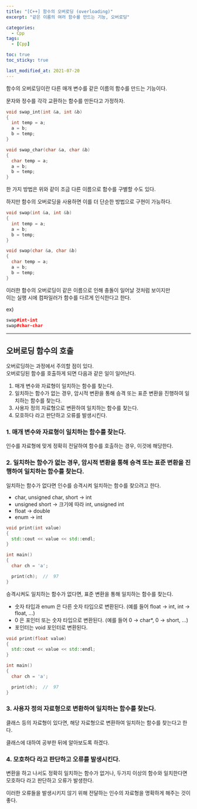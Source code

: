 ```yaml
---
title: "[C++] 함수의 오버로딩 (overloading)"
excerpt: "같은 이름의 여러 함수를 만드는 기능, 오버로딩"

categories:
  - Cpp
tags:
  - [Cpp]

toc: true
toc_sticky: true

last_modified_at: 2021-07-20
---
```


함수의 오버로딩이란 다른 매개 변수를 같은 이름의 함수를 만드는 기능이다.

문자와 정수를 각각 교환하는 함수를 만든다고 가정하자.

```cpp
void swap_int(int &a, int &b)
{
  int temp = a;
  a = b;
  b = temp;
}

void swap_char(char &a, char &b)
{
  char temp = a;
  a = b;
  b = temp;
}
```

한 가지 방법은 위와 같이 조금 다른 이름으로 함수를 구별할 수도 있다.

하지만 함수의 오버로딩을 사용하면 이를 더 단순한 방법으로 구현이 가능하다.

```cpp
void swap(int &a, int &b)
{
  int temp = a;
  a = b;
  b = temp;
}

void swap(char &a, char &b)
{
  char temp = a;
  a = b;
  b = temp;
}
```

이러한 함수의 오버로딩이 같은 이름으로 인해 충돌이 일어날 것처럼 보이지만   
이는 실행 시에 컴파일러가 함수를 다르게 인식한다고 한다.

ex)

```cpp
swap#int-int
swap#char-char
```

___

## 오버로딩 함수의 호출

오버로딩하는 과정에서 주의할 점이 있다.   
오버로딩된 함수를 호출하게 되면 다음과 같은 일이 일어난다.

1. 매개 변수와 자료형이 일치하는 함수를 찾는다.
2. 일치하는 함수가 없는 경우, 암시적 변환을 통해 승격 또는 표준 변환을 진행하여 일치하는 함수를 찾는다.
3. 사용자 정의 자료형으로 변환하여 일치하는 함수를 찾는다.
4. 모호하다 라고 판단하고 오류를 발생시킨다.

### 1. 매개 변수와 자료형이 일치하는 함수를 찾는다.

인수를 자료형에 맞게 정확히 전달하여 함수를 호출하는 경우, 이것에 해당한다.

### 2. 일치하는 함수가 없는 경우, 암시적 변환을 통해 승격 또는 표준 변환을 진행하여 일치하는 함수를 찾는다.

일치하는 함수가 없다면 인수를 승격시켜 일치하는 함수를 찾으려고 한다.

* char, unsigned char, short → int
* unsigned short → 크기에 따라 int, unsigned int
* float → double
* enum → int

```cpp
void print(int value)
{
  std::cout << value << std::endl;
}

int main()
{
  char ch = 'a';

  print(ch);  //  97
}
```

승격시켜도 일치하는 함수가 없다면, 표준 변환을 통해 일치하는 함수를 찾는다.

* 숫자 타입과 enum 은 다른 숫자 타입으로 변환된다. (예를 들어 float → int, int → float, ...)
* 0 은 포인터 또는 숫자 타입으로 변환된다. (예를 들어 0 → char*, 0 → short, ...)
* 포인터는 void 포인터로 변환된다.

```cpp
void print(float value)
{
  std::cout << value << std::endl;
}

int main()
{
  char ch = 'a';

  print(ch);  //  97
}
```

### 3. 사용자 정의 자료형으로 변환하여 일치하는 함수를 찾는다.

클래스 등의 자료형이 있다면, 해당 자료형으로 변환하여 일치하는 함수를 찾는다고 한다.

클래스에 대하여 공부한 뒤에 알아보도록 하겠다.


### 4. 모호하다 라고 판단하고 오류를 발생시킨다.

변환을 하고 나서도 정확히 일치하는 함수가 없거나, 두가지 이상의 함수와 일치한다면 모호하다 라고 판단하고 오류가 발생한다.

이러한 오류들을 발생시키지 않기 위해 전달하는 인수의 자료형을 명확하게 해주는 것이 좋다.